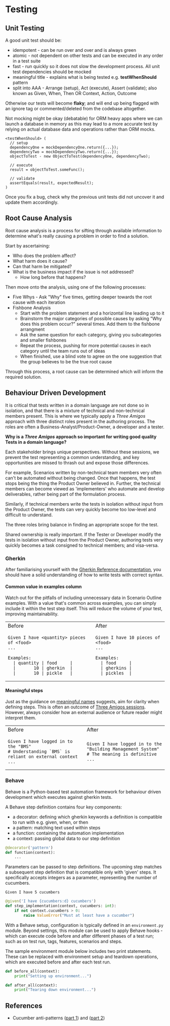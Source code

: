# Testing

## Unit Testing

A good unit test should be:

- idempotent - can be run over and over and is always green
- atomic - not dependent on other tests and can be executed in any order in a test suite
- fast - run quickly so it does not slow the development process. All unit test dependencies should be mocked
- meaningful title - explains what is being tested e.g. **testWhenShould** pattern
- split into AAA - Arrange (setup), Act (execute), Assert (validate); also known as Given, When, Then OR Context, Action, Outcome

Otherwise our tests will become **flaky**; and will end up being flagged with an ignore tag or commented/deleted from the codebase altogether.

Not mocking might be okay (debatable) for ORM heavy apps where we can launch a database in memory as this may lead to a more accurate test by relying on actual database data and operations rather than ORM mocks.

```
<testWhenShould> (
  // setup
  dependencyOne = mockDependencyOne.return({...});
  dependencyTwo = mockDependencyTwo.return({...});
  objectToTest - new ObjectToTest(dependencyOne, dependencyTwo);

  // execute
  result = objectToTest.someFunc();

  // validate
  assertEquals(result, expectedResult);
)
```

Once you fix a bug, check why the previous unit tests did not uncover it and update them accordingly.

## Root Cause Analysis

Root cause analysis is a process for sifting through available information to determine what's really causing a problem in order to find a solution.

Start by ascertaining:

- Who does the problem affect?
- What harm does it cause?
- Can that harm be mitigated?
- What is the business impact if the issue is not addressed?
  - How long before that happens?

Then move onto the analysis, using one of the following processes:

- Five Whys - Ask "Why" five times, getting deeper towards the root cause with each iteration
- Fishbone Analysis
  - Start with the problem statement and a horizontal line leading up to it
  - Brainstorm the major categories of possible causes by asking "Why does this problem occur?" several times. Add them to the fishbone arrangment
  - Ask the same question for each category, giving you subcategories and smaller fishbones
  - Repeat the process, pushing for more potential causes in each category until the team runs out of ideas
  - When finished, use a blind vote to agree on the one suggestion that the group believes to be the true root cause

Through this process, a root cause can be determined which will inform the required solution.

## Behaviour Driven Development

It is critical that tests written in a domain language are not done so in isolation, and that there is a mixture of technical and non-technical members present. This is where we typically apply a _Three Amigos_ approach with three distinct roles present in the authoring process. The roles are often a Business-Analyst/Product-Owner, a developer and a tester.

**Why is a _Three Amigos_ approach so important for writing good quality Tests in a domain language?**

Each stakeholder brings unique perspectives. Without these sessions, we prevent the test representing a common understanding, and key opportunities are missed to thrash out and expose those differences.

For example, Scenarios written by non-technical team members very often can't be automated without being changed. Once that happens, the test stops being the thing the Product Owner believed in. Further, the technical members can become viewed as 'implementers' who automate and develop deliverables, rather being part of the formulation process.

Similarly, if technical members write the tests in isolation without input from the Product Owner, the tests can very quickly become too low-level and difficult to understand.

The three roles bring balance in finding an appropriate scope for the test.

Shared ownership is really important. If the Tester or Developer modify the tests in isolation without input from the Product Owner, authoring tests very quickly becomes a task consigned to technical members; and visa-versa.

### Gherkin

After familiarising yourself with the [Gherkin Reference documentation](https://cucumber.io/docs/gherkin/reference/), you should have a solid understanding of how to write tests with correct syntax.

#### Common value in examples column

Watch out for the pitfalls of including unnecessary data in Scenario Outline examples. With a value that's common across examples, you can simply include it within the test step itself. This will reduce the volume of your test, improving maintainability.

<table>
<tr>
<td>
Before
</td>
<td>
After
</td>
</tr>
<tr>
<td>

```gherkin
Given I have <quantity> pieces of <food>
...

Examples:
  | quantity | food     |
  |       10 | gherkin  |
  |       10 | pickle   |
```

</td>
<td>

```gherkin
Given I have 10 pieces of <food>
...

Examples:
  | food     |
  | gherkins |
  | pickles  |
```

</td>
</tr>
</table>

#### Meaningful steps

Just as the guidance on [meaningful names](naming.md) suggests, aim for clarity when defining steps. This is often an outcome of [Three Amigos sessions](#behaviour-driven-development). However, always consider how an external audience or future reader might interpret them.

<table>
<tr>
<td>
Before
</td>
<td>
After
</td>
</tr>
<tr>
<td>

```gherkin
Given I have logged in to the "BMS"
# Understanding `BMS` is reliant on external context
...
```

</td>
<td>

```gherkin
Given I have logged in to the "Building Management System"
# The meaning is definitive
...
```

</td>
</tr>
</table>

### Behave

Behave is a Python-based test automation framework for behaviour driven development which executes against gherkin tests.

A Behave step definition contains four key components:

- a decorator: defining which gherkin keywords a definition is compatible to run with e.g. given, when, or then
- a pattern: matching text used within steps
- a function: containing the automation implementation
- a context: passing global data to our step definition

```python
@decorator('pattern')
def function(context):
    ...
```

Parameters can be passed to step definitions. The upcoming step matches a subsequent step definition that is compatible only with 'given' steps. It specifically accepts integers as a parameter, representing the number of cucumbers.

```gherkin
Given I have 5 cucumbers
```

```python
@given('I have {cucumbers:d} cucumbers')
def step_implementation(context, cucumbers: int):
    if not context.cucumbers > 0:
        raise ValueError("Must at least have a cucumber")
```

With a Behave setup, configuration is typically defined in an `environment.py` module. Beyond settings, this module can be used to apply Behave hooks - which can execute code before and after different phases of a test run; such as on test run, tags, features, scenarios and steps.

The sample environment module below includes two print statements. These can be replaced with environment setup and teardown operations, which are executed before and after each test run.

```python
def before_all(context):
    print("Setting up environment...")

def after_all(context):
    print("Tearing down environment...")
```

## References

- Cucumber anti-patterns ([part 1](https://cucumber.io/blog/bdd/cucumber-antipatterns-part-one/)) and ([part 2](https://cucumber.io/blog/bdd/cucumber-anti-patterns-part-two/))
